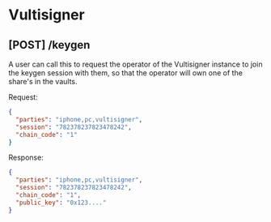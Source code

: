 # Vultisigner

## [POST] /keygen

A user can call this to request the operator of the Vultisigner instance to join the keygen session with them, so that the operator will own one of the share's in the vaults.

Request:

```json
{
  "parties": "iphone,pc,vultisigner",
  "session": "782378237823478242",
  "chain_code": "1"
}
```

Response:

```json
{
  "parties": "iphone,pc,vultisigner",
  "session": "782378237823478242",
  "chain_code": "1",
  "public_key": "0x123...."
}
```
